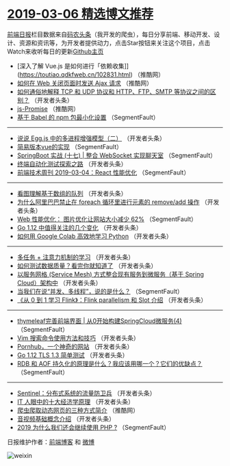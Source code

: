 # [2019-03-06 精选博文推荐](https://toutiao.qdkfweb.cn/date/2019/03/06)

[前端日报](https://qdkfweb.cn/c/news)栏目数据来自[码农头条](https://toutiao.qdkfweb.cn/)（我开发的爬虫），每日分享前端、移动开发、设计、资源和资讯等，为开发者提供动力，点击Star按钮来关注这个项目，点击Watch来收听每日的更新[Github主页](https://github.com/kujian/frontendDaily)
* [深入了解 Vue.js 是如何进行「依赖收集]](https://toutiao.qdkfweb.cn/102831.html) （推酷网）
* [如何在 Web 关闭页面时发送 Ajax 请求](https://toutiao.qdkfweb.cn/102827.html) （推酷网）
* [如何通俗地解释 TCP 和 UDP 协议和 HTTP、FTP、SMTP 等协议之间的区别？](https://toutiao.qdkfweb.cn/102763.html) （开发者头条）
* [js-Promise](https://toutiao.qdkfweb.cn/102828.html) （推酷网）
* [基于 Babel 的 npm 包最小化设置](https://toutiao.qdkfweb.cn/102758.html) （SegmentFault）

***
* [说说 Egg.js 中的多进程增强模型（二）](https://toutiao.qdkfweb.cn/102792.html) （开发者头条）
* [简易版本vue的实现](https://toutiao.qdkfweb.cn/102754.html) （SegmentFault）
* [SpringBoot 实战 (十七) | 整合 WebSocket 实现聊天室](https://toutiao.qdkfweb.cn/102747.html) （SegmentFault）
* [终端自动化测试探索之路](https://toutiao.qdkfweb.cn/102791.html) （开发者头条）
* [前端技术周刊 2019-03-04：React 性能优化](https://toutiao.qdkfweb.cn/102749.html) （SegmentFault）

***
* [看图理解基于数组的队列](https://toutiao.qdkfweb.cn/102781.html) （开发者头条）
* [为什么阿里巴巴禁止在 foreach 循环里进行元素的 remove/add 操作](https://toutiao.qdkfweb.cn/102774.html) （开发者头条）
* [Web 性能优化： 图片优化让网站大小减少 62%](https://toutiao.qdkfweb.cn/102744.html) （SegmentFault）
* [Go 1.12 中值得关注的几个变化](https://toutiao.qdkfweb.cn/102778.html) （开发者头条）
* [如何用 Google Colab 高效地学习 Python](https://toutiao.qdkfweb.cn/102768.html) （开发者头条）

***
* [多任务 + 注意力机制的学习](https://toutiao.qdkfweb.cn/102779.html) （开发者头条）
* [如何测试数据质量？看完你就知道了](https://toutiao.qdkfweb.cn/102790.html) （开发者头条）
* [以服务网格 (Service Mesh) 方式整合现有服务到微服务（基于 Spring Cloud）架构中](https://toutiao.qdkfweb.cn/102769.html) （开发者头条）
* [当我们在说“并发、多线程”，说的是什么？](https://toutiao.qdkfweb.cn/102748.html) （SegmentFault）
* [《从 0 到 1 学习 Flink》：Flink parallelism 和 Slot 介绍](https://toutiao.qdkfweb.cn/102780.html) （开发者头条）

***
* [thymeleaf完善前端界面 | 从0开始构建SpringCloud微服务(4)](https://toutiao.qdkfweb.cn/102759.html) （SegmentFault）
* [Vim 搜索命令使用方法和技巧](https://toutiao.qdkfweb.cn/102770.html) （开发者头条）
* [Pornhub，一个神奇的网站](https://toutiao.qdkfweb.cn/102760.html) （开发者头条）
* [Go 1.12 TLS 1.3 简单测试](https://toutiao.qdkfweb.cn/102771.html) （开发者头条）
* [RDB 和 AOF 持久化的原理是什么？我应该用哪一个？它们的优缺点？](https://toutiao.qdkfweb.cn/102750.html) （SegmentFault）

***
* [Sentinel：分布式系统的流量防卫兵](https://toutiao.qdkfweb.cn/102782.html) （开发者头条）
* [IT 人眼中的十大经济学原理](https://toutiao.qdkfweb.cn/102761.html) （开发者头条）
* [爬虫爬取动态网页的三种方式简介](https://toutiao.qdkfweb.cn/102826.html) （推酷网）
* [音视频基础概念介绍](https://toutiao.qdkfweb.cn/102772.html) （开发者头条）
* [2019 为什么我们还会继续使用 PHP ?](https://toutiao.qdkfweb.cn/102751.html) （SegmentFault）

日报维护作者：[前端博客](https://qdkfweb.cn/) 和 [微博](https://qdkfweb.cn/go/weibo)

![weixin](https://user-images.githubusercontent.com/3055447/38468989-651132ac-3b80-11e8-8e6b-15122322a9d7.png)